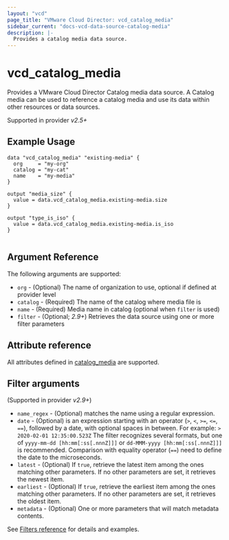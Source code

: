 ```yaml
---
layout: "vcd"
page_title: "VMware Cloud Director: vcd_catalog_media"
sidebar_current: "docs-vcd-data-source-catalog-media"
description: |-
  Provides a catalog media data source.
---
```


# vcd\_catalog\_media

Provides a VMware Cloud Director Catalog media data source. A Catalog media can be used to reference a catalog media and use its 
data within other resources or data sources.

Supported in provider *v2.5+*

## Example Usage

```hcl
data "vcd_catalog_media" "existing-media" {
  org     = "my-org"
  catalog = "my-cat"
  name    = "my-media"
}

output "media_size" {
  value = data.vcd_catalog_media.existing-media.size
}

output "type_is_iso" {
  value = data.vcd_catalog_media.existing-media.is_iso
}


```

## Argument Reference

The following arguments are supported:

* `org` - (Optional) The name of organization to use, optional if defined at provider level
* `catalog` - (Required) The name of the catalog where media file is
* `name` - (Required) Media name in catalog (optional when `filter` is used)
* `filter` - (Optional; *2.9+*) Retrieves the data source using one or more filter parameters

## Attribute reference

All attributes defined in [catalog_media](/providers/vmware/vcd/latest/docs/resources/catalog_media#attribute-reference) are supported.

## Filter arguments

(Supported in provider *v2.9+*)

* `name_regex` - (Optional) matches the name using a regular expression.
* `date` - (Optional) is an expression starting with an operator (`>`, `<`, `>=`, `<=`, `==`), followed by a date, with
  optional spaces in between. For example: `> 2020-02-01 12:35:00.523Z`
  The filter recognizes several formats, but one of `yyyy-mm-dd [hh:mm[:ss[.nnnZ]]]` or `dd-MMM-yyyy [hh:mm[:ss[.nnnZ]]]`
  is recommended.
  Comparison with equality operator (`==`) need to define the date to the microseconds.
* `latest` - (Optional) If `true`, retrieve the latest item among the ones matching other parameters. If no other parameters
  are set, it retrieves the newest item.
* `earliest` - (Optional) If `true`, retrieve the earliest item among the ones matching other parameters. If no other parameters
  are set, it retrieves the oldest item.
* `metadata` - (Optional) One or more parameters that will match metadata contents.

See [Filters reference](/providers/vmware/vcd/latest/docs/guides/data_source_filters) for details and examples.

